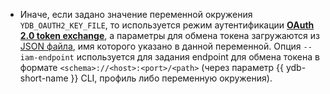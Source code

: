 - Иначе, если задано значение переменной окружения `YDB_OAUTH2_KEY_FILE`, то используется режим аутентификации [**OAuth 2.0 token exchange**](https://www.rfc-editor.org/rfc/rfc8693), а параметры для обмена токена загружаются из [JSON файла](../../reference/ydb-sdk/auth#oauth2-key-file-format), имя которого указано в данной переменной. Опция `--iam-endpoint` используется для задания endpoint для обмена токена в формате `<schema>://<host>:<port>/<path>` (через параметр {{ ydb-short-name }} CLI, профиль либо переменную окружения).
